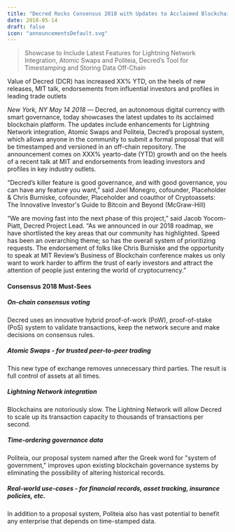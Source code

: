 ```yaml
---
title: "Decred Rocks Consensus 2018 with Updates to Acclaimed Blockchain Governance Platform – Booth #230, May 14-16, NYC"
date: 2018-05-14
draft: false
icon: "announcementsDefault.svg"
---
```



> Showcase to Include Latest Features for Lightning Network Integration, Atomic Swaps and Politeia, Decred’s Tool for Timestamping and Storing Data Off-Chain


Value of Decred (DCR) has increased XX% YTD, on the heels of new releases, MIT talk, endorsements from influential investors and profiles in leading trade outlets

*New York, NY May 14 2018* — Decred, an autonomous digital currency with smart governance, today showcases the latest updates to its acclaimed blockchain platform. The updates include enhancements for Lightning Network integration, Atomic Swaps and Politeia, Decred’s proposal system, which allows anyone in the community to submit a formal proposal that will be timestamped and versioned in an off-chain repository. The announcement comes on XXX% yearto-date (YTD) growth and on the heels of a recent talk at MIT and endorsements from leading investors and profiles in key industry outlets.

“Decred’s killer feature is good governance, and with good governance, you can have any feature you want,” said Joel Monegro, cofounder, Placeholder & Chris Burniske, cofounder, Placeholder and coauthor of Cryptoassets: The Innovative Investor's Guide to Bitcoin and Beyond (McGraw-Hill)

“We are moving fast into the next phase of this project,” said Jacob Yocom-Piatt, Decred Project Lead. “As we announced in our 2018 roadmap, we have shortlisted the key areas that our community has highlighted. Speed has been an overarching theme; so has the overall system of prioritizing requests. The endorsement of folks like Chris Burniske and the opportunity to speak at MIT Review’s Business of Blockchain conference makes us only want to work harder to affirm the trust of early investors and attract the attention of people just entering the world of cryptocurrency.”

#### Consensus 2018 Must-Sees

##### On-chain consensus voting

Decred uses an innovative hybrid proof-of-work (PoW), proof-of-stake (PoS) system to validate transactions, keep the network secure and make decisions on consensus rules.

##### Atomic Swaps - for trusted peer-to-peer trading

This new type of exchange removes unnecessary third parties. The result is full control of assets at all times.

##### Lightning Network integration

Blockchains are notoriously slow. The Lightning Network will allow Decred to scale up its transaction capacity to thousands of transactions per second.

##### Time-ordering governance data

Politeia, our proposal system named after the Greek word for "system of government," improves upon existing blockchain governance systems by eliminating the possibility of altering historical records.

##### Real-world use-cases - for financial records, asset tracking, insurance policies, etc.

In addition to a proposal system, Politeia also has vast potential to benefit any enterprise that depends on time-stamped data.
